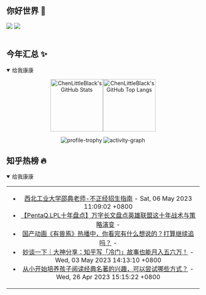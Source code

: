 ## 你好世界 👋

[![](https://img.shields.io/badge/@ChenLittleBlack-1a6c81?style=flat&logo=java&logoColor=1a6c81&label=Java&colorA=ffffff)](https://www.java.com/)
[![](https://img.shields.io/badge/@ChenLittleBlack-41b883?style=flat&logo=vuedotjs&logoColor=41b883&label=Vue&colorA=ffffff)](https://cn.vuejs.org/)

<div align="center">

<img alt="" src="https://readme-typing-svg.herokuapp.com?font=Consolas&center=true&vCenter=true&width=800&height=60&lines=The+traveler+often+arrives%2C+and+the+doer+often+succeeds.">
<img width="800"  height="3" alt="" src="https://camo.githubusercontent.com/82291b0fe831bfc6781e07fc5090cbd0a8b912bb8b8d4fec0696c881834f81ac/68747470733a2f2f70726f626f742e6d656469612f394575424971676170492e676966">

</div>


## 今年汇总 ✨

<details open>

<summary>给我康康</summary>

<div align="center">

<img height="137px" alt="ChenLittleBlack's GitHub Stats" src="https://github-readme-stats-roan-delta.vercel.app/api?username=ChenLittleBlack&hide_title=false&hide_border=true&show_icons=true&include_all_commits=true&line_height=21&bg_color=0,EC6C6C,FFD479,FFFC79,73FA79&theme=graywhite&locale=cn" /><img align="" height="137px" alt="ChenLittleBlack's GitHub Top Langs" src="https://github-readme-stats-roan-delta.vercel.app/api/top-langs/?username=ChenLittleBlack&hide_title=false&hide_border=true&layout=compact&bg_color=0,73FA79,73FDFF,D783FF&theme=graywhite&locale=cn" />

<img alt="profile-trophy" src="https://github-profile-trophy.vercel.app/?username=ChenLittleBlack&theme=algolia&column=-1" />

<img alt="activity-graph" src="https://activity-graph.herokuapp.com/graph?username=ChenLittleBlack&theme=github" />

</div>

</details>


## 知乎热榜 🔥

<details open>

<summary>给我康康</summary>

<div align="center">

<table style="height: 300px;">
<tr>
<td align="center" valign="middle">

<!-- START_SECTION:blog -->
* <a href='http://zhuanlan.zhihu.com/p/623058801?utm_campaign=rss&utm_medium=rss&utm_source=rss&utm_content=title' target='_blank'>西北工业大学邵典老师-不正经招生指南</a> - Sat, 06 May 2023 11:09:02 +0800
* <a href='http://zhuanlan.zhihu.com/p/626480490?utm_campaign=rss&utm_medium=rss&utm_source=rss&utm_content=title' target='_blank'>【PentaQ.LPL十年盘点】万字长文盘点英雄联盟这十年战术与策略演变</a> - 
* <a href='http://www.zhihu.com/question/595128595/answer/2995312664?utm_campaign=rss&utm_medium=rss&utm_source=rss&utm_content=title' target='_blank'>国产动画《有兽焉》热播中，你看完有什么想说的？打算继续追吗？</a> - 
* <a href='http://zhuanlan.zhihu.com/p/625146576?utm_campaign=rss&utm_medium=rss&utm_source=rss&utm_content=title' target='_blank'>妙谈一下｜大神分享：知乎写「冷门」故事也能月入五六万！</a> - Wed, 03 May 2023 14:13:10 +0800
* <a href='http://www.zhihu.com/question/596478094/answer/2993070757?utm_campaign=rss&utm_medium=rss&utm_source=rss&utm_content=title' target='_blank'>从小开始培养孩子阅读经典名著的兴趣，可以尝试哪些方式？</a> - Wed, 26 Apr 2023 15:15:22 +0800
<!-- END_SECTION:blog -->

</td>
</tr>
</table>

</div>
</details>
